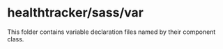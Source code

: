 # healthtracker/sass/var

This folder contains variable declaration files named by their component class.
